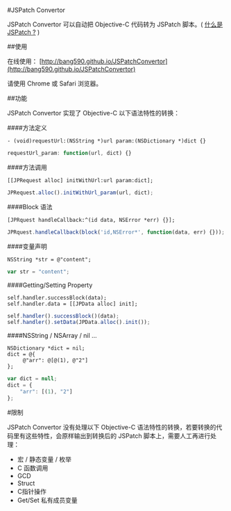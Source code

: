 #JSPatch Convertor

JSPatch Convertor 可以自动把 Objective-C 代码转为 JSPatch 脚本。( [什么是 JSPatch ?](https://github.com/bang590/JSPatch) )

##使用

在线使用： [http://bang590.github.io/JSPatchConvertor](http://bang590.github.io/JSPatchConvertor)

请使用 Chrome 或 Safari 浏览器。

##功能

JSPatch Convertor 实现了 Objective-C 以下语法特性的转换：

####方法定义
```objc
- (void)requestUrl:(NSString *)url param:(NSDictionary *)dict {}
```

```js
requestUrl_param: function(url, dict) {}
```

####方法调用
```objc
[[JPRequest alloc] initWithUrl:url param:dict];
```
```js
JPRequest.alloc().initWithUrl_param(url, dict);
```

####Block 语法
```objc
[JPRquest handleCallback:^(id data, NSError *err) {}];
```
```js
JPRquest.handleCallback(block('id,NSError*', function(data, err) {}));
```


####变量声明
```objc
NSString *str = @"content";
```
```js
var str = "content";
```

####Getting/Setting Property
```objc
self.handler.successBlock(data);
self.handler.data = [[JPData alloc] init];
```
```js
self.handler().successBlock()(data);
self.handler().setData(JPData.alloc().init());
```

####NSString / NSArray / nil ...
```objc
NSDictionary *dict = nil;
dict = @{
     @"arr": @[@(1), @"2"]
};
```
```js
var dict = null;
dict = {
    "arr": [(1), "2"]
};
```


#限制

JSPatch Convertor 没有处理以下 Objective-C 语法特性的转换，若要转换的代码里有这些特性，会原样输出到转换后的 JSPatch 脚本上，需要人工再进行处理：

- 宏 / 静态变量 / 枚举
- C 函数调用
- GCD
- Struct
- C指针操作
- Get/Set 私有成员变量

